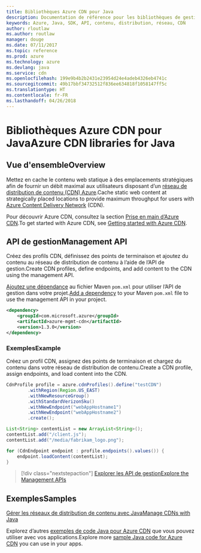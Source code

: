 ```yaml
---
title: Bibliothèques Azure CDN pour Java
description: Documentation de référence pour les bibliothèques de gestion Java CDN
keywords: Azure, Java, SDK, API, contenu, distribution, réseau, CDN
author: rloutlaw
ms.author: routlaw
manager: douge
ms.date: 07/11/2017
ms.topic: reference
ms.prod: azure
ms.technology: azure
ms.devlang: java
ms.service: cdn
ms.openlocfilehash: 199e9b4b2b2431e23954d24e4adeb4326eb4741c
ms.sourcegitcommit: 49b17bbf34732512f836ee634818f1058147ff5c
ms.translationtype: HT
ms.contentlocale: fr-FR
ms.lasthandoff: 04/26/2018
---
```

# <a name="azure-cdn-libraries-for-java"></a><span data-ttu-id="bf299-104">Bibliothèques Azure CDN pour Java</span><span class="sxs-lookup"><span data-stu-id="bf299-104">Azure CDN libraries for Java</span></span>

## <a name="overview"></a><span data-ttu-id="bf299-105">Vue d'ensemble</span><span class="sxs-lookup"><span data-stu-id="bf299-105">Overview</span></span>

<span data-ttu-id="bf299-106">Mettez en cache le contenu web statique à des emplacements stratégiques afin de fournir un débit maximal aux utilisateurs disposant d’un [réseau de distribution de contenu (CDN) Azure](/azure/cdn/cdn-overview).</span><span class="sxs-lookup"><span data-stu-id="bf299-106">Cache static web content at strategically placed locations to provide maximum throughput for users with [Azure Content Delivery Network](/azure/cdn/cdn-overview) (CDN).</span></span>

<span data-ttu-id="bf299-107">Pour découvrir Azure CDN, consultez la section [Prise en main d’Azure CDN](/azure/cdn/cdn-create-new-endpoint).</span><span class="sxs-lookup"><span data-stu-id="bf299-107">To get started with Azure CDN, see [Getting started with Azure CDN](/azure/cdn/cdn-create-new-endpoint).</span></span>

## <a name="management-api"></a><span data-ttu-id="bf299-108">API de gestion</span><span class="sxs-lookup"><span data-stu-id="bf299-108">Management API</span></span>

<span data-ttu-id="bf299-109">Créez des profils CDN, définissez des points de terminaison et ajoutez du contenu au réseau de distribution de contenu à l’aide de l’API de gestion.</span><span class="sxs-lookup"><span data-stu-id="bf299-109">Create CDN profiles, define endpoints, and add content to the CDN using the management API.</span></span>

<span data-ttu-id="bf299-110">[Ajoutez une dépendance](https://maven.apache.org/guides/getting-started/index.html#How_do_I_use_external_dependencies) au fichier Maven `pom.xml` pour utiliser l’API de gestion dans votre projet.</span><span class="sxs-lookup"><span data-stu-id="bf299-110">[Add a dependency](https://maven.apache.org/guides/getting-started/index.html#How_do_I_use_external_dependencies) to your Maven `pom.xml` file to use the management API in your project.</span></span>

```XML
<dependency>
    <groupId>com.microsoft.azure</groupId>
    <artifactId>azure-mgmt-cdn</artifactId>
    <version>1.3.0</version>
</dependency>
```   

### <a name="example"></a><span data-ttu-id="bf299-111">Exemples</span><span class="sxs-lookup"><span data-stu-id="bf299-111">Example</span></span>

<span data-ttu-id="bf299-112">Créez un profil CDN, assignez des points de terminaison et chargez du contenu dans votre réseau de distribution de contenu.</span><span class="sxs-lookup"><span data-stu-id="bf299-112">Create a CDN profile, assign endpoints, and load content into the CDN.</span></span>

```java
CdnProfile profile = azure.cdnProfiles().define("testCDN")
        .withRegion(Region.US_EAST)
        .withNewResourceGroup()
        .withStandardVerizonSku()
        .withNewEndpoint("webAppHostname1")
        .withNewEndpoint("webAppHostname2")
        .create();

List<String> contentList = new ArrayList<String>();
contentList.add("/client.js");
contentList.add("/media/fabrikam_logo.png");

for (CdnEndpoint endpoint : profile.endpoints().values()) {
    endpoint.loadContent(contentList);
}
```

> [!div class="nextstepaction"]
> [<span data-ttu-id="bf299-113">Explorer les API de gestion</span><span class="sxs-lookup"><span data-stu-id="bf299-113">Explore the Management APIs</span></span>](/java/api/overview/azure/cdn/management)

## <a name="samples"></a><span data-ttu-id="bf299-114">Exemples</span><span class="sxs-lookup"><span data-stu-id="bf299-114">Samples</span></span>

[<span data-ttu-id="bf299-115">Gérer les réseaux de distribution de contenu avec Java</span><span class="sxs-lookup"><span data-stu-id="bf299-115">Manage CDNs with Java</span></span>](https://github.com/Azure-Samples/cdn-java-manage-cdn)

<span data-ttu-id="bf299-116">Explorez d’autres [exemples de code Java pour Azure CDN](https://azure.microsoft.com/resources/samples/?platform=java&term=cdn) que vous pouvez utiliser avec vos applications.</span><span class="sxs-lookup"><span data-stu-id="bf299-116">Explore more [sample Java code for Azure CDN](https://azure.microsoft.com/resources/samples/?platform=java&term=cdn) you can use in your apps.</span></span>